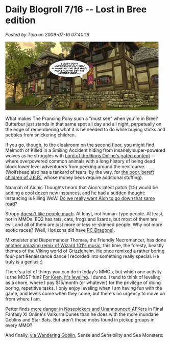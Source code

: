 # Daily Blogroll 7/16 -- Lost in Bree edition

*Posted by Tipa on 2009-07-16 07:40:18*

![I guess I just don't like sleeping with someone who has such hairy toes, okay?](../uploads/2009/07/hobbitbed.jpg "I guess I just don't like sleeping with someone who has such hairy toes, okay?")

What makes The Prancing Pony such a "must see" when you're in Bree? Butterbur just stands in that same spot all day and all night, perpetually on the edge of remembering what it is he needed to do while buying sticks and pebbles from snickering children.

If you go, though, to the cloakroom on the second floor, you might find Melmoth of Killed in a Smiling Accident hiding from insanely super-powered wolves as he struggles with [Lord of the Rings Online's gated content](http://kiasa.org/2009/07/16/still-round-the-corner-there-may-wait-a-new-road-or-a-secret-gate/) -- where overpowered common animals with a long history of being dead block lower level adventurers from peeking around the next curve. (Wolfshead also has a tankard of tears, by the way, for [the poor, bereft children of J.R.R.](http://www.wolfsheadonline.com/?p=2619), whose money beds require additional stuffing).

Naamah of Aionic Thoughts heard that Aion's latest patch (1.5) would be adding a cool dozen new instances, and he had a sudden thought: Instancing is killing WoW. [Do we really want Aion to go down that same road](http://aionicthoughts.wordpress.com/2009/07/16/be-careful-what-you-wish-for/)?

Stropp [doesn't like people much](http://stroppsworld.com/2009/07/16/too-human/). At least, not human-type people. At least, not in MMOs. EQ2 has rats, cats, frogs and lizards, but most of them are evil, and all of them are just more or less re-skinned people. Why not more exotic races? (Well, Horizons did have [PC Dragons](http://www.istaria.com/races.php)).

Mixmeister and Diapermancer Thomas, the Friendly Necromancer, has done [another amazing remix of Wizard 101's music](http://thefriendlynecromancer.blogspot.com/2009/07/free-grizzleheim-remix-fo-yall.html), this time, the foresty, beastly themes of the Viking world of Grizzleheim. He once remixed a rather boring four-part Renaissance dance I recorded into something really special. He truly is a genius :)

There's a lot of things you can do in today's MMOs, but which one activity is the MOST fun? [For Keen, it's leveling](http://www.keenandgraev.com/?p=2706). I dunno. I tend to think of leveling as a chore, where I pay $15/month (or whatever) for the privilege of doing boring, repetitive tasks. I only enjoy leveling when I am having fun with the game, and levels come when they come, but there's no urgency to move on from where I am.

Petter finds [more danger in Nosepickers and Unannounced AFKers](http://blog.dontfearthemutant.com/?p=753) in Final Fantasy XI Online's Valkurm Dunes than he does with the more mundane Goblins and Star Bats. But aren't these mobs found in pickup groups in every MMO?

And finally, [via Wandering Goblin](http://www.wanderinggoblin.com/2009/07/15/pride-and-prejudice-and-sea-monsters/), Sense and Sensibility and Sea Monsters:



